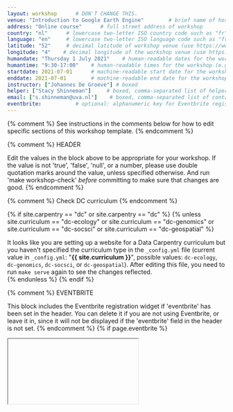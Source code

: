 ```yaml
---
layout: workshop      # DON'T CHANGE THIS.
venue: "Introduction to Google Earth Engine"        # brief name of host site without address 
address: "Online course"      # full street address of workshop 
country: "nl"      # lowercase two-letter ISO country code such as "fr" (see https://en.wikipedia.org/wiki/ISO_3166-1#Current_codes)
language: "en"     # lowercase two-letter ISO language code such as "fr" (see https://en.wikipedia.org/wiki/List_of_ISO_639-1_codes)
latitude: "52"     # decimal latitude of workshop venue (use https://www.latlong.net/)
longitude: "4"    # decimal longitude of the workshop venue (use https://www.latlong.net)
humandate: "Thursday 1 July 2021"    # human-readable dates for the workshop (e.g., "Feb 17-18, 2020")
humantime: "9:30-17:00"    # human-readable times for the workshop (e.g., "9:00 am - 4:30 pm")
startdate: 2021-07-01      # machine-readable start date for the workshop in YYYY-MM-DD format like 2015-01-01
enddate: 2021-07-01        # machine-readable end date for the workshop in YYYY-MM-DD format like 2015-01-02
instructor: ["Johannes De Groeve"] # boxed
helper: ["Stacy Shinneman"]     # boxed, comma-separated list of helpers' names, like ["Marlyn Wescoff", "Fran Bilas", "Ruth Lichterman"]
email: ["s.shinneman@uva.nl"]    # boxed, comma-separated list of contact email addresses for the host
eventbrite:           # optional: alphanumeric key for Eventbrite registration, e.g., "1234567890AB" (if Eventbrite is being used)
---
```


{% comment %} See instructions in the comments below for how to edit specific sections of this workshop template. {% endcomment %}

{% comment %}
HEADER

Edit the values in the block above to be appropriate for your workshop.
If the value is not 'true', 'false', 'null', or a number, please use
double quotation marks around the value, unless specified otherwise.
And run 'make workshop-check' *before* committing to make sure that changes are good.
{% endcomment %}



{% comment %}
Check DC curriculum
{% endcomment %}

{% if site.carpentry == "dc" or site.carpentry == "dc" %}
{% unless site.curriculum == "dc-ecology" or site.curriculum == "dc-genomics" or site.curriculum == "dc-socsci" or site.curriculum == "dc-geospatial" %}
<div class="alert alert-warning">
It looks like you are setting up a website for a Data Carpentry curriculum but you haven't specified the curriculum type in the <code>_config.yml</code> file (current value in <code>_config.yml</code>: "<strong>{{ site.curriculum }}</strong>", possible values: <code>dc-ecology</code>, <code>dc-genomics</code>, <code>dc-socsci</code>, or <code>dc-geospatial</code>). After editing this file, you need to run <code>make serve</code> again to see the changes reflected.
</div>
{% endunless %}
{% endif %}

{% comment %}
EVENTBRITE

This block includes the Eventbrite registration widget if
'eventbrite' has been set in the header.  You can delete it if you
are not using Eventbrite, or leave it in, since it will not be
displayed if the 'eventbrite' field in the header is not set.
{% endcomment %}
{% if page.eventbrite %}
<iframe
</iframe>
{% endif %}


<h2 id="general">General Information</h2>

{% comment %}
INTRODUCTION

Edit the general explanatory paragraph below if you want to change
the pitch.
{% endcomment %}
{% if site.carpentry == "swc" %}
{% include swc/intro.html %}
{% elsif site.carpentry == "dc" %}
{% include dc/intro.html %}
{% elsif site.carpentry == "lc" %}
{% include lc/intro.html %}
{% endif %}

{% comment %}
AUDIENCE

Explain who your audience is.  (In particular, tell readers if the
workshop is only open to people from a particular institution.
{% endcomment %}
{% if site.carpentry == "swc" %}
{% include swc/who.html %}
{% elsif site.carpentry == "dc" %}
{% include dc/who.html %}
{% elsif site.carpentry == "lc" %}
{% include lc/who.html %}
{% endif %}

{% comment %}
LOCATION

This block displays the address and links to maps showing directions
if the latitude and longitude of the workshop have been set.  You
can use https://itouchmap.com/latlong.html to find the lat/long of an
address.
{% endcomment %}

<p id="description">
  <strong>Google Earth Engine</strong> combines a multi-petabyte catalog of satellite imagery and geospatial datasets with planetary-scale analysis capabilities and makes it available for scientists, researchers, and developers to detect changes, map trends, and quantify differences on the Earth's surface. It is also a tool for analyzing geospatial information. It has a searchable data catalog, including the entire EROS (USGS/NASA) Landsat catalog, numerous MODIS datasets, Sentinel-1 data, NAIP data, precipitation data, sea surface temperature data, CHIRPS climate data, and elevation data. Users can also upload their own data for analysis in Earth Engine, with full control over access.
</p> 

<p id="rooms">
  <strong>Online course:</strong> We will meet using Zoom. Each session will begin in the main room with a short presentation by the instructor to help you get started with the module. Participants will then go to breakout rooms to work together on the module in groups of 2-3. Instructors and helpers will be available at all times for questions and problem solving. Like other Carpentries workshops, you will be learning by "coding along". To do this, you will need to have both the window for R and the window for the Zoom video conference client open. In order to see both at once, we recommend using one of the following set up options: 1) two monitors, 2) two devices, or 3) divide your screen. This <a href="https://carpentries.org/blog/2020/06/online-workshop-logistics-and_screen-layouts/">blog post</a> includes detailed information on how to set up your screen to follow along during the workshop.
</p> 

{% comment %}
DATE

This block displays the date and links to Google Calendar.
{% endcomment %}
{% if page.humandate %}
<p id="when">
  <strong>When:</strong>
  {{page.humandate}}.
  {% include workshop_calendar.html %}
</p>
{% endif %}

{% comment %}
ACCESSIBILITY

Modify the block below if there are any barriers to accessibility or
special instructions.
{% endcomment %}
<p id="accessibility">
  <strong>Accessibility:</strong> We are committed to making this workshop
  accessible to everybody. If we can help making learning easier for
  you, please get in touch (using contact details below) and we will
  try our best to help.
</p>

{% comment %}
CONTACT EMAIL ADDRESS

Display the contact email address set in the configuration file.
{% endcomment %}
<p id="contact">
  <strong>Contact</strong>:
  Please email
  {% if page.email %}
  {% for email in page.email %}
  {% if forloop.last and page.email.size > 1 %}
  or
  {% else %}
  {% unless forloop.first %}
  ,
  {% endunless %}
  {% endif %}
  <a href='mailto:{{email}}'>{{email}}</a>
  {% endfor %}
  {% else %}
  to-be-announced
  {% endif %}
  for more information.
</p>

{% comment%}
CODE OF CONDUCT
{% endcomment %}
<h2 id="code-of-conduct">Code of Conduct</h2>

<p>
Everyone who participates in Carpentries activities is required to conform to the <a href="https://docs.carpentries.org/topic_folders/policies/code-of-conduct.html">Code of Conduct</a>.This document also outlines how to report an incident if needed.
</p>

<p class="text-center">
  <a href="https://goo.gl/forms/KoUfO53Za3apOuOK2">
    <button type="button" class="btn btn-info">Report a Code of Conduct Incident</button>
  </a>
</p>

{% comment%}
SETUP
{% endcomment %}

<h2 id="setup">Setup</h2>
<p>
To get access to Earth Engine, please fill out the form at signup.earthengine.google.com. You will receive an email titled "Welcome to Google Earth Engine" with instructions for getting started.

{% comment%}
CREDITS
{% endcomment %}

<h2>Credits</h2>
<p>
All geohackweek instructional material is made available under the <a href="https://creativecommons.org/licenses/by/4.0/"> Creative Commons Attribution license.

{% comment%}
SCHEDULE
{% endcomment %}

<h2>Schedule</h2>
<div class="row">
  <div class="col-md-8">
    <table class="table center">
      <tr>
        <td><a href="https://geohackweek.github.io/GoogleEarthEngine/00-access-javascript/"> GEE Access and JavaScript Tips</a> </td>
        <td>How do I get an account? <br> What are some JavaScript basics?
        </td>
        </tr>
      <tr>
        <td><a href="https://geohackweek.github.io/GoogleEarthEngine/01-introduction/"> Introduction to Google Earth Engine </a> </td>
        <td>What is Google Earth Engine? <br>What are the strengths and limitations of this platform?
        </td>
        </tr>
      <tr>
        <td><a href="https://geohackweek.github.io/GoogleEarthEngine/02-code-editor/"> Code Editor </a> </td>
        <td>What are the key features of the online code editor? <br>Where can I go for help while learning GEE? <br>How do I search for and import datasets? How do I create, share and save scripts?
        </td>
        </tr>
      <tr>
        <td><a href="https://geohackweek.github.io/GoogleEarthEngine/03-load-imagery/"> Accessing Satellite Imagery </a> </td>
        <td>How do I acquire satellite imagery at regional scales? <br>How can I make image mosaics? <br>How can I use vector data? <br>How do I export images?
        </td>
        </tr>
      <tr>
        <td><a href="https://geohackweek.github.io/GoogleEarthEngine/04-reducers/"> Temporal and Spatial Reducers </a> </td>
        <td>How do I aggregate a time series of raster data over a time period? <br>How do I summarize data by vector regions? <br>How do I export tabular data summaries?
        </td>
        </tr>
      <tr>
        <td><a href="https://geohackweek.github.io/GoogleEarthEngine/05-classify-imagery/"> Supervised Classification of Satellite Imagery </a> </td>
        <td>What machine learning techniques are available in GEE? <br>How do I perform supervised classification of satellite imagery? <br>How do I assess the accuracy of my        classifier? <br>How do I create my own geometries manually?
        </td>
        </tr>
      <tr>
        <td><a href="https://geohackweek.github.io/GoogleEarthEngine/06-time-series/"> Time Series </a> </td>
        <td>How do I create a time series for a given location? <br>How can I plot that time series within Google Earth Engine? <br>How do I make that plot interactive?
        </td>
        </tr>
      <tr>
        <td><a href="https://geohackweek.github.io/GoogleEarthEngine/07-wrap-up/"> Wrap-Up </a> </td>
        <td> What are the most important GEE resources? <br>Where do I find answers to my questions about GEE? <br>What is happening under the hood in Earth Engine?
        </td>
        </tr>
    </table>
  </div>




